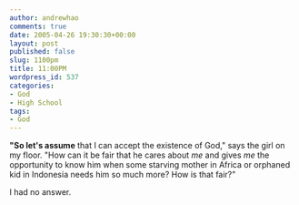 ```yaml
---
author: andrewhao
comments: true
date: 2005-04-26 19:30:30+00:00
layout: post
published: false
slug: 1100pm
title: 11:00PM
wordpress_id: 537
categories:
- God
- High School
tags:
- God
---
```


**"So let's assume** that I can accept the existence of God," says the girl on my floor. "How can it be fair that he cares about _me_ and gives _me_ the opportunity to know him when some starving mother in Africa or orphaned kid in Indonesia needs him so much more? How is that fair?"

I had no answer.
